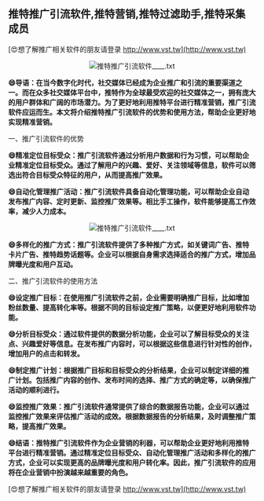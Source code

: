 ## **推特推广引流软件,推特营销,推特过滤助手,推特采集成员**

[😍想了解推广相关软件的朋友请登录 http://www.vst.tw](http://www.vst.tw)

 <center><img src="https://vst.tw/MP4/tuiguang/png/5.png" alt="推特推广引流软件____.txt"></center>

**😄导语：在当今数字化时代，社交媒体已经成为企业推广和引流的重要渠道之一。而在众多社交媒体平台中，推特作为全球最受欢迎的社交媒体之一，拥有庞大的用户群体和广阔的市场潜力。为了更好地利用推特平台进行精准营销，推广引流软件应运而生。本文将介绍推特推广引流软件的优势和使用方法，帮助企业更好地实现精准营销。**

一、推广引流软件的优势

**😄精准定位目标受众：推广引流软件通过分析用户数据和行为习惯，可以帮助企业精准定位目标受众。通过了解用户的兴趣、爱好、关注领域等信息，软件可以筛选出符合目标受众特征的用户，从而提高推广效果。**

**😄自动化管理推广活动：推广引流软件具备自动化管理功能，可以帮助企业自动发布推广内容、定时更新、监控推广效果等。相比手工操作，软件能够提高工作效率，减少人力成本。**

 <center><img src="https://vst.tw/MP4/tuiguang/png/2.png" alt="推特推广引流软件____.txt"></center>

**😄多样化的推广方式：推广引流软件提供了多种推广方式，如关键词广告、推特卡片广告、推特趋势话题等。企业可以根据自身需求选择适合的推广方式，增加品牌曝光度和用户互动。**

二、推广引流软件的使用方法

**😄设定推广目标：在使用推广引流软件之前，企业需要明确推广目标，比如增加粉丝数量、提高转化率等。根据不同的目标设定推广策略，以便更好地利用软件功能。**

**😄分析目标受众：通过软件提供的数据分析功能，企业可以了解目标受众的关注点、兴趣爱好等信息。在发布推广内容时，可以根据这些信息进行针对性的创作，增加用户的点击和转发。**

**😄制定推广计划：根据推广目标和目标受众的分析结果，企业可以制定详细的推广计划。包括推广内容的创作、发布时间的选择、推广方式的确定等，以确保推广活动的顺利进行。**

**😄监控推广效果：推广引流软件通常提供了综合的数据报告功能，企业可以通过监控推广效果来评估推广活动的成效。根据数据报告的分析结果，及时调整推广策略，提高推广效果。**

**😄结语：推特推广引流软件作为企业营销的利器，可以帮助企业更好地利用推特平台进行精准营销。通过精准定位目标受众、自动化管理推广活动和多样化的推广方式，企业可以实现更高的品牌曝光度和用户转化率。因此，推广引流软件的应用将在企业营销中扮演越来越重要的角色。**

[😍想了解推广相关软件的朋友请登录 http://www.vst.tw](http://www.vst.tw)



